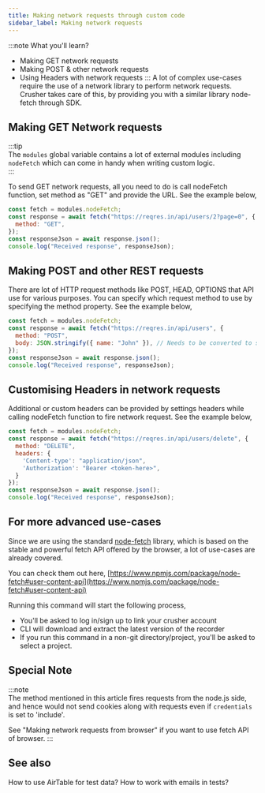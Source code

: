 ```yaml
---
title: Making network requests through custom code
sidebar_label: Making network requests
---
```

:::note What you'll learn?
- Making GET network requests
- Making POST & other network requests
- Using Headers with network requests
:::
A lot of complex use-cases require the use of a network library to perform network requests. Crusher takes care of this, by providing you with a similar library node-fetch through SDK.
## Making GET Network requests
:::tip  
The `modules` global variable contains a lot of external modules including `nodeFetch` which can come in handy when writing custom logic.  
:::

To send GET network requests, all you need to do is call nodeFetch function, set method as "GET" and provide the URL. See the example below,

```javascript
const fetch = modules.nodeFetch;
const response = await fetch("https://reqres.in/api/users/2?page=0", {
  method: "GET",
});
const responseJson = await response.json();
console.log("Received response", responseJson);
```

## Making POST and other REST requests
There are lot of HTTP request methods like POST, HEAD, OPTIONS that API use for various purposes. You can specify which request method to use by specifying the method property.  See the example below,

```javascript
const fetch = modules.nodeFetch;
const response = await fetch("https://reqres.in/api/users", {
  method: "POST",
  body: JSON.stringify({ name: "John" }), // Needs to be converted to string first
});
const responseJson = await response.json();
console.log("Received response", responseJson);
```

## Customising Headers in network requests
Additional or custom headers can be provided by settings headers while calling nodeFetch function to fire network request. See the example below,

```javascript
const fetch = modules.nodeFetch;
const response = await fetch("https://reqres.in/api/users/delete", {
  method: "DELETE",
  headers: {
    'Content-type': "application/json",
    'Authorization': "Bearer <token-here>",
  }
});
const responseJson = await response.json();
console.log("Received response", responseJson);
```

## For more advanced use-cases
Since we are using the standard [node-fetch](https://developer.mozilla.org/en-US/docs/Web/API/Fetch_API) library, which is based on the stable and powerful fetch API offered by the browser, a lot of use-cases are already covered.

You can check them out here, [https://www.npmjs.com/package/node-fetch#user-content-api](https://www.npmjs.com/package/node-fetch#user-content-api)

Running this command will start the following process,

- You&#39;ll be asked to log in/sign up to link your crusher account
- CLI will download and extract the latest version of the recorder
-  If you run this command in a non-git directory/project, you&#39;ll be asked to select a project.

## Special Note

:::note  
The method mentioned in this article fires requests from the node.js side, and hence would not send cookies along with requests even if `credentials` is set to 'include'.

See "Making network requests from browser" if you want to use fetch API of browser.
:::

## See also
How to use AirTable for test data?
How to work with emails in tests?